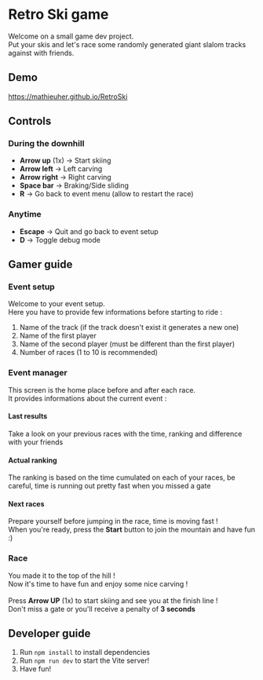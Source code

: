 # Retro Ski game
Welcome on a small game dev project.<br>
Put your skis and let's race some randomly generated giant slalom tracks against with friends.

## Demo
https://mathieuher.github.io/RetroSki

## Controls
### During the downhill
* <b>Arrow up</b> (1x) -> Start skiing
* <b>Arrow left</b> -> Left carving
* <b>Arrow right</b> -> Right carving
* <b>Space bar</b> -> Braking/Side sliding
* <b>R</b> -> Go back to event menu (allow to restart the race)

### Anytime
* <b>Escape</b> -> Quit and go back to event setup
* <b>D</b> -> Toggle debug mode

## Gamer guide
### Event setup
Welcome to your event setup.<br>
Here you have to provide few informations before starting to ride :
1. Name of the track (if the track doesn't exist it generates a new one)
2. Name of the first player
3. Name of the second player (must be different than the first player)
4. Number of races (1 to 10 is recommended)

### Event manager
This screen is the home place before and after each race.<br>
It provides informations about the current event :
#### Last results
Take a look on your previous races with the time, ranking and difference with your friends
#### Actual ranking
The ranking is based on the time cumulated on each of your races, be careful, time is running out pretty fast when you missed a gate
#### Next races
Prepare yourself before jumping in the race, time is moving fast !<br>
When you're ready, press the <b>Start</b> button to join the mountain and have fun :)
### Race
You made it to the top of the hill !<br>
Now it's time to have fun and enjoy some nice carving !<br><br>
Press <b>Arrow UP</b> (1x) to start skiing and see you at the finish line !<br>
Don't miss a gate or you'll receive a penalty of <b>3 seconds</b>

## Developer guide
1. Run `npm install` to install dependencies
2. Run `npm run dev` to start the Vite server!
3. Have fun!
